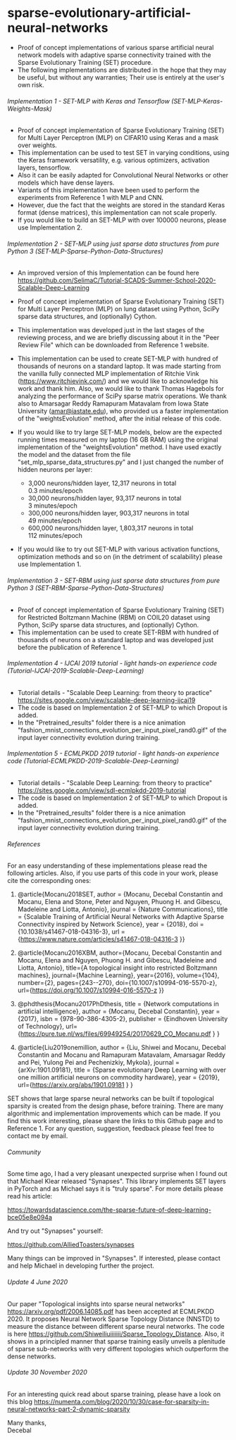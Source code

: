 # sparse-evolutionary-artificial-neural-networks
* Proof of concept implementations of various sparse artificial neural network models with adaptive sparse connectivity trained with the Sparse Evolutionary Training (SET) procedure.  
* The following implementations are distributed in the hope that they may be useful, but without any warranties; Their use is entirely at the user's own risk.

###### Implementation 1 - SET-MLP with Keras and Tensorflow (SET-MLP-Keras-Weights-Mask)

* Proof of concept implementation of Sparse Evolutionary Training (SET) for Multi Layer Perceptron (MLP) on CIFAR10 using Keras and a mask over weights.  
* This implementation can be used to test SET in varying conditions, using the Keras framework versatility, e.g. various optimizers, activation layers, tensorflow.  
* Also it can be easily adapted for Convolutional Neural Networks or other models which have dense layers.
* Variants of this implementation have been used to perform the experiments from Reference 1 with MLP and CNN.  
* However, due the fact that the weights are stored in the standard Keras format (dense matrices), this implementation can not scale properly.  
* If you would like to build an SET-MLP with over 100000 neurons, please use Implementation 2.

###### Implementation 2 - SET-MLP using just sparse data structures from pure Python 3 (SET-MLP-Sparse-Python-Data-Structures)

* An improved version of this Implementation can be found here https://github.com/SelimaC/Tutorial-SCADS-Summer-School-2020-Scalable-Deep-Learning 

* Proof of concept implementation of Sparse Evolutionary Training (SET) for Multi Layer Perceptron (MLP) on lung dataset using Python, SciPy sparse data structures, and (optionally) Cython.
* This implementation was developed just in the last stages of the reviewing process, and we are briefly discussing about it in the "Peer Review File" which can be downloaded from Reference 1 website.   
* This implementation can be used to create SET-MLP with hundred of thousands of neurons on a standard laptop. It was made starting from the vanilla fully connected MLP implementation of Ritchie Vink (https://www.ritchievink.com/) and we would like to acknowledge his work and thank him. Also, we would like to thank Thomas Hagebols for analyzing the performance of SciPy sparse matrix operations. We thank also to Amarsagar Reddy Ramapuram Matavalam from Iowa State University (amar@iastate.edu), who provided us a faster implementation of the "weightsEvolution" method, after the initial release of this code.
* If you would like to try large SET-MLP models, below are the expected running times measured on my laptop (16 GB RAM) using the original implementation of the "weightsEvolution" method. I have used exactly the model and the dataset from the file "set_mlp_sparse_data_structures.py" and I just changed the number of hidden neurons per layer:
    - 3,000 neurons/hidden layer, 12,317 neurons in total    
    0.3 minutes/epoch
    - 30,000 neurons/hidden layer, 93,317 neurons in total  
      3 minutes/epoch
    - 300,000 neurons/hidden layer, 903,317 neurons in total  
      49 minutes/epoch
    - 600,000 neurons/hidden layer, 1,803,317 neurons in total  
      112 minutes/epoch
* If you would like to try out SET-MLP with various activation functions, optimization methods and so on (in the detriment of scalability) please use Implementation 1.  

###### Implementation 3 - SET-RBM using just sparse data structures from pure Python 3 (SET-RBM-Sparse-Python-Data-Structures)

* Proof of concept implementation of Sparse Evolutionary Training (SET) for Restricted Boltzmann Machine (RBM) on COIL20 dataset using Python, SciPy sparse data structures, and (optionally) Cython.  
* This implementation can be used to create SET-RBM with hundred of thousands of neurons on a standard laptop and was developed just before the publication of Reference 1.

###### Implementation 4 - IJCAI 2019 tutorial - light hands-on experience code (Tutorial-IJCAI-2019-Scalable-Deep-Learning) 

* Tutorial details - "Scalable Deep Learning: from theory to practice" 
https://sites.google.com/view/scalable-deep-learning-ijcai19
* The code is based on Implementation 2 of SET-MLP to which Dropout is added.
* In the "Pretrained_results" folder there is a nice animation "fashion_mnist_connections_evolution_per_input_pixel_rand0.gif" of the input layer connectivity evolution during training.    

###### Implementation 5 - ECMLPKDD 2019 tutorial - light hands-on experience code (Tutorial-ECMLPKDD-2019-Scalable-Deep-Learning) 

* Tutorial details - "Scalable Deep Learning: from theory to practice" 
https://sites.google.com/view/sdl-ecmlpkdd-2019-tutorial
* The code is based on Implementation 2 of SET-MLP to which Dropout is added.
* In the "Pretrained_results" folder there is a nice animation "fashion_mnist_connections_evolution_per_input_pixel_rand0.gif" of the input layer connectivity evolution during training.    


###### References

For an easy understanding of these implementations please read the following articles. Also, if you use parts of this code in your work, please cite the corresponding ones:

1. @article{Mocanu2018SET,
  author =        {Mocanu, Decebal Constantin and Mocanu, Elena and Stone, Peter and Nguyen, Phuong H. and Gibescu, Madeleine and Liotta, Antonio},
  journal =       {Nature Communications},
  title =         {Scalable Training of Artificial Neural Networks with Adaptive Sparse Connectivity inspired by Network Science},
  year =          {2018},
  doi =           {10.1038/s41467-018-04316-3},
  url =           {https://www.nature.com/articles/s41467-018-04316-3 }}

2. @article{Mocanu2016XBM,
author={Mocanu, Decebal Constantin and Mocanu, Elena and Nguyen, Phuong H. and Gibescu, Madeleine and Liotta, Antonio},
title={A topological insight into restricted Boltzmann machines},
journal={Machine Learning},
year={2016},
volume={104},
number={2},
pages={243--270},
doi={10.1007/s10994-016-5570-z},
url={https://doi.org/10.1007/s10994-016-5570-z }}

3. @phdthesis{Mocanu2017PhDthesis,
title = {Network computations in artificial intelligence},
author = {Mocanu, Decebal Constantin},
year = {2017},
isbn = {978-90-386-4305-2},
publisher = {Eindhoven University of Technology},
url={https://pure.tue.nl/ws/files/69949254/20170629_CO_Mocanu.pdf }
}

4. @article{Liu2019onemillion,
  author =        {Liu, Shiwei and Mocanu, Decebal Constantin and Mocanu and Ramapuram Matavalam, Amarsagar Reddy and Pei, Yulong Pei and Pechenizkiy, Mykola},
  journal =       {arXiv:1901.09181},
  title =         {Sparse evolutionary Deep Learning with over one million artificial neurons on commodity hardware},
  year =          {2019},
  url={https://arxiv.org/abs/1901.09181 }
}

SET shows that large sparse neural networks can be built if topological sparsity is created from the design phase, before training. There are many algorithmic and implementation improvements which can be made. If you find this work interesting, please share the links to this Github page and to Reference 1. For any question, suggestion, feedback please feel free to contact me by email.

###### Community

Some time ago, I had a very pleasant unexpected surprise when I found out that Michael Klear released "Synapses". This library implements SET layers in PyTorch and as Michael says it is "truly sparse". For more details please read his article:

https://towardsdatascience.com/the-sparse-future-of-deep-learning-bce05e8e094a   

And try out "Synapses" yourself:

https://github.com/AlliedToasters/synapses

Many things can be improved in "Synapses". If interested, please contact and help Michael in developing further the project.

###### Update 4 June 2020

Our paper "Topological insights into sparse neural networks" https://arxiv.org/pdf/2006.14085.pdf has been accepted at ECMLPKDD 2020. It proposes Neural Network Sparse Topology Distance (NNSTD) to measure the distance between different sparse neural networks. The code is here https://github.com/Shiweiliuiiiiiii/Sparse_Topology_Distance. Also, it shows in a principled manner that sparse training easily unveils a plenitude of sparse sub-networks with very different topologies which outperform the dense networks. 

###### Update 30 November 2020

For an interesting quick read about sparse training, please have a look on this blog https://numenta.com/blog/2020/10/30/case-for-sparsity-in-neural-networks-part-2-dynamic-sparsity

Many thanks,   
Decebal
